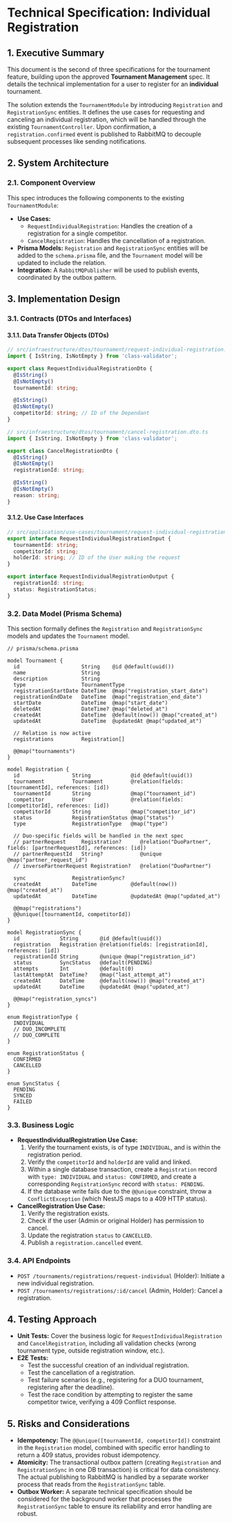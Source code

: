 # Technical Specification: Individual Registration

## 1. Executive Summary

This document is the second of three specifications for the tournament feature, building upon the approved **Tournament Management** spec. It details the technical implementation for a user to register for an **individual** tournament.

The solution extends the `TournamentModule` by introducing `Registration` and `RegistrationSync` entities. It defines the use cases for requesting and canceling an individual registration, which will be handled through the existing `TournamentController`. Upon confirmation, a `registration.confirmed` event is published to RabbitMQ to decouple subsequent processes like sending notifications.

## 2. System Architecture

### 2.1. Component Overview

This spec introduces the following components to the existing `TournamentModule`:

-   **Use Cases:**
    -   `RequestIndividualRegistration`: Handles the creation of a registration for a single competitor.
    -   `CancelRegistration`: Handles the cancellation of a registration.
-   **Prisma Models:** `Registration` and `RegistrationSync` entities will be added to the `schema.prisma` file, and the `Tournament` model will be updated to include the relation.
-   **Integration:** A `RabbitMQPublisher` will be used to publish events, coordinated by the outbox pattern.

## 3. Implementation Design

### 3.1. Contracts (DTOs and Interfaces)

#### 3.1.1. Data Transfer Objects (DTOs)

```typescript
// src/infraestructure/dtos/tournament/request-individual-registration.dto.ts
import { IsString, IsNotEmpty } from 'class-validator';

export class RequestIndividualRegistrationDto {
  @IsString()
  @IsNotEmpty()
  tournamentId: string;

  @IsString()
  @IsNotEmpty()
  competitorId: string; // ID of the Dependant
}

// src/infraestructure/dtos/tournament/cancel-registration.dto.ts
import { IsString, IsNotEmpty } from 'class-validator';

export class CancelRegistrationDto {
  @IsString()
  @IsNotEmpty()
  registrationId: string;

  @IsString()
  @IsNotEmpty()
  reason: string;
}
```

#### 3.1.2. Use Case Interfaces

```typescript
// src/application/use-cases/tournament/request-individual-registration.ts
export interface RequestIndividualRegistrationInput {
  tournamentId: string;
  competitorId: string;
  holderId: string; // ID of the User making the request
}

export interface RequestIndividualRegistrationOutput {
  registrationId: string;
  status: RegistrationStatus;
}
```

### 3.2. Data Model (Prisma Schema)

This section formally defines the `Registration` and `RegistrationSync` models and updates the `Tournament` model.

```prisma
// prisma/schema.prisma

model Tournament {
  id                    String    @id @default(uuid())
  name                  String
  description           String
  type                  TournamentType
  registrationStartDate DateTime  @map("registration_start_date")
  registrationEndDate   DateTime  @map("registration_end_date")
  startDate             DateTime  @map("start_date")
  deletedAt             DateTime? @map("deleted_at")
  createdAt             DateTime  @default(now()) @map("created_at")
  updatedAt             DateTime  @updatedAt @map("updated_at")

  // Relation is now active
  registrations         Registration[] 

  @@map("tournaments")
}

model Registration {
  id                 String             @id @default(uuid())
  tournament         Tournament         @relation(fields: [tournamentId], references: [id])
  tournamentId       String             @map("tournament_id")
  competitor         User               @relation(fields: [competitorId], references: [id])
  competitorId       String             @map("competitor_id")
  status             RegistrationStatus @map("status")
  type               RegistrationType   @map("type")

  // Duo-specific fields will be handled in the next spec
  // partnerRequest     Registration?      @relation("DuoPartner", fields: [partnerRequestId], references: [id])
  // partnerRequestId   String?            @unique @map("partner_request_id")
  // inversePartnerRequest Registration?   @relation("DuoPartner")

  sync               RegistrationSync?
  createdAt          DateTime           @default(now()) @map("created_at")
  updatedAt          DateTime           @updatedAt @map("updated_at")

  @@map("registrations")
  @@unique([tournamentId, competitorId])
}

model RegistrationSync {
  id             String       @id @default(uuid())
  registration   Registration @relation(fields: [registrationId], references: [id])
  registrationId String       @unique @map("registration_id")
  status         SyncStatus   @default(PENDING)
  attempts       Int          @default(0)
  lastAttemptAt  DateTime?    @map("last_attempt_at")
  createdAt      DateTime     @default(now()) @map("created_at")
  updatedAt      DateTime     @updatedAt @map("updated_at")

  @@map("registration_syncs")
}

enum RegistrationType {
  INDIVIDUAL
  // DUO_INCOMPLETE
  // DUO_COMPLETE
}

enum RegistrationStatus {
  CONFIRMED
  CANCELLED
}

enum SyncStatus {
  PENDING
  SYNCED
  FAILED
}
```

### 3.3. Business Logic

-   **RequestIndividualRegistration Use Case:**
    1.  Verify the tournament exists, is of type `INDIVIDUAL`, and is within the registration period.
    2.  Verify the `competitorId` and `holderId` are valid and linked.
    3.  Within a single database transaction, create a `Registration` record with `type: INDIVIDUAL` and `status: CONFIRMED`, and create a corresponding `RegistrationSync` record with `status: PENDING`.
    4.  If the database write fails due to the `@@unique` constraint, throw a `ConflictException` (which NestJS maps to a 409 HTTP status).
-   **CancelRegistration Use Case:**
    1.  Verify the registration exists.
    2.  Check if the user (Admin or original Holder) has permission to cancel.
    3.  Update the registration `status` to `CANCELLED`.
    4.  Publish a `registration.cancelled` event.

### 3.4. API Endpoints

-   `POST /tournaments/registrations/request-individual` (Holder): Initiate a new individual registration.
-   `POST /tournaments/registrations/:id/cancel` (Admin, Holder): Cancel a registration.

## 4. Testing Approach

-   **Unit Tests:** Cover the business logic for `RequestIndividualRegistration` and `CancelRegistration`, including all validation checks (wrong tournament type, outside registration window, etc.).
-   **E2E Tests:**
    -   Test the successful creation of an individual registration.
    -   Test the cancellation of a registration.
    -   Test failure scenarios (e.g., registering for a DUO tournament, registering after the deadline).
    -   Test the race condition by attempting to register the same competitor twice, verifying a 409 Conflict response.

## 5. Risks and Considerations

-   **Idempotency:** The `@@unique([tournamentId, competitorId])` constraint in the `Registration` model, combined with specific error handling to return a 409 status, provides robust idempotency.
-   **Atomicity:** The transactional outbox pattern (creating `Registration` and `RegistrationSync` in one DB transaction) is critical for data consistency. The actual publishing to RabbitMQ is handled by a separate worker process that reads from the `RegistrationSync` table.
-   **Outbox Worker:** A separate technical specification should be considered for the background worker that processes the `RegistrationSync` table to ensure its reliability and error handling are robust.
